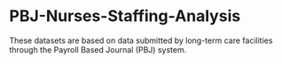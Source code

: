 # PBJ-Nurses-Staffing-Analysis
These datasets are based on data submitted by long-term care facilities through the Payroll Based Journal (PBJ) system. 
